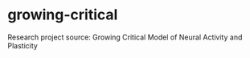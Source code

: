 # growing-critical
Research project source: Growing Critical Model of Neural Activity and Plasticity

